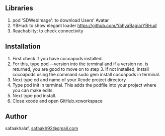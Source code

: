  

## Libraries
1. pod 'SDWebImage': to download Users' Avatar
2. YBHud: to show elegant loader https://github.com/YahyaBagia/YBHud
3. Reachabilty: to check connectivity

## Installation


1. First check if you have cocoapods installed. 
2. For this, type pod --version into the terminal and if a version no. is returned, you are good to move on to step 3.
    If not installed, install cocoapods using the command sudo gem install cocoapods in terminal.
3. Next type cd and name of your Xcode project directory
4. Type pod init in terminal. This adds the podfile into your project where you can make edits.
5. Next type pod install.
6. Close xcode and open GitHub.xcworkspace


## Author

safaakhalaf, safaakh92@gmail.com

